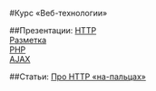 #Курс &laquo;Веб-технологии&raquo;

##Презентации:
[HTTP](https://docs.google.com/presentation/d/1ocVYYaFwBZt6vcyfRfIywta6A2O4XKM1Y7LF3BzhnQw/edit?usp=sharing)<br>
[Разметка](https://docs.google.com/presentation/d/1tR5y5z0Bb5G69udzXAbObB3RjRbAcQ7L6JphnTI4xIA/edit?usp=sharing)<br>
[PHP](https://github.com/gorbenko/learning/blob/master/php-learning/php-lession-1.zip)<br>
[AJAX](https://docs.google.com/presentation/d/1JzLmuvpngZWum3ENWZbSmIPscTQiiWMTltWrwPhBOZY/edit?usp=sharing)<br>

##Статьи:
[Про HTTP &laquo;на-пальцах&raquo;](https://docs.google.com/document/d/1EZgWxQ3s3VyneOb3dEqhx49K552nWd0JSTiLDKFCE20/edit?usp=sharing)
